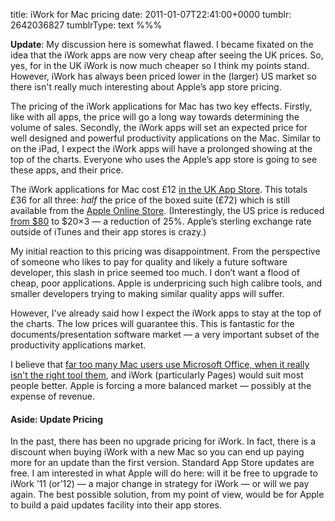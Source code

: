 title: iWork for Mac pricing
date: 2011-01-07T22:41:00+0000
tumblr: 2642036827
tumblrType: text
%%%

<div class="aside">

<p><strong>Update</strong>: My discussion here is somewhat flawed. I became fixated on the idea that the iWork apps are now very cheap after seeing the UK prices. So, yes, for in the UK iWork is now much cheaper so I think my points stand. However, iWork has always been priced lower in the (larger) US market so there isn't really much interesting about Apple’s app store pricing.</p>

</div>

The pricing of the iWork applications for Mac has two key effects. Firstly, like with all apps, the price will go a long way towards determining the volume of sales. Secondly, the iWork apps will set an expected price for well designed and powerful productivity applications on the Mac. Similar to on the iPad, I expect the iWork apps will have a prolonged showing at the top of the charts. Everyone who uses the Apple’s app store is going to see these apps, and their price.

The iWork applications for Mac cost £12 [in the UK App Store][UKAS]. This totals £36 for all three: *half* the price of the boxed suite (£72) which is still available from the [Apple Online Store][UK]. (Interestingly, the US price is reduced [from $80][US] to $20×3 — a reduction of 25%. Apple’s sterling exchange rate outside of iTunes and their app stores is crazy.)

[UKAS]: http://itunes.apple.com/WebObjects/MZStore.woa/wa/viewRoom?fcId=412903263&mt=12&id=29520
[UK]: http://store.apple.com/uk/product/MB942Z/A/iWork-09
[US]: http://store.apple.com/us/product/MB942/iWork-09

My initial reaction to this pricing was disappointment. From the perspective of someone who likes to pay for quality and likely a future software developer, this slash in price seemed too much. I don’t want a flood of cheap, poor applications. Apple is underpricing such high calibre tools, and smaller developers trying to making similar quality apps will suffer.

However, I've already said how I expect the iWork apps to stay at the top of the charts. The low prices will guarantee this. This is fantastic for the documents/presentation software market — a very important subset of the productivity applications market.

I believe that [far too many Mac users use Microsoft Office, when it really isn't the right tool them](/post/989285097), and iWork (particularly Pages) would suit most people better. Apple is forcing a more balanced market — possibly at the expense of revenue.

<div class="aside">

<h4>Aside: Update Pricing</h4>

<p>In the past, there has been no upgrade pricing for iWork. In fact, there is a discount when buying iWork with a new Mac so you can end up paying more for an update than the first version. Standard App Store updates are free. I am interested in what Apple will do here: will it be free to upgrade to iWork ’11 (or’12) — a major change in strategy for iWork — or will we pay again. The best possible solution, from my point of view, would be for Apple to build a paid updates facility into their app stores.</p>

</div>
